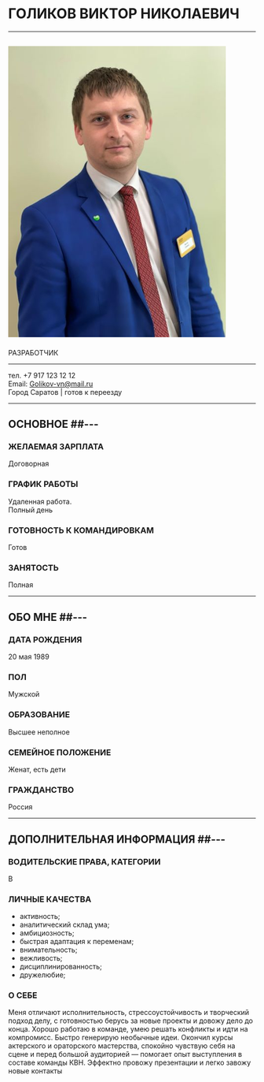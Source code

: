 # ГОЛИКОВ ВИКТОР НИКОЛАЕВИЧ #
---
![ФОТО](/img/1.jpg)
---

РАЗРАБОТЧИК

---

тел. +7 917 123 12 12  
Email: Golikov-vn@mail.ru  
Город Саратов | готов к переезду

---
## ОСНОВНОЕ ##---

### ЖЕЛАЕМАЯ ЗАРПЛАТА ###  
Договорная                
                           
### ГРАФИК РАБОТЫ ###       
Удаленная работа.          
Полный день               
                           
### ГОТОВНОСТЬ К КОМАНДИРОВКАМ ###           
Готов                       
                            
### ЗАНЯТОСТЬ ###
Полная
                     
---  
## ОБО МНЕ ##---
                            
### ДАТА РОЖДЕНИЯ ###       
20 мая 1989                 
                            
### ПОЛ ###                
Мужской                   
                          
### ОБРАЗОВАНИЕ ###       
Высшее неполное           
                          
### СЕМЕЙНОЕ ПОЛОЖЕНИЕ ###
Женат, есть дети          
                          
### ГРАЖДАНСТВО ###       
Россия     

---               
  ## ДОПОЛНИТЕЛЬНАЯ ИНФОРМАЦИЯ ##---
### ВОДИТЕЛЬСКИЕ ПРАВА, КАТЕГОРИИ ###
В   

### ЛИЧНЫЕ КАЧЕСТВА ### 
* активность;
* аналитический склад ума;
* амбициозность;
* быстрая адаптация к переменам;
* внимательность;
* вежливость;
* дисциплинированность; 
* дружелюбие;   

### О СЕБЕ ###
Меня отличают исполнительность, стрессоустойчивость и
творческий подход делу, с готовностью берусь за новые
проекты и довожу дело до конца. Хорошо работаю в команде,
умею решать конфликты и идти на компромисс. Быстро генерирую
необычные идеи. Окончил курсы актерского и ораторского
мастерства, спокойно чувствую себя на сцене и перед большой
аудиторией — помогает опыт выступления в составе команды КВН.
Эффектно провожу презентации и легко завожу новые контакты